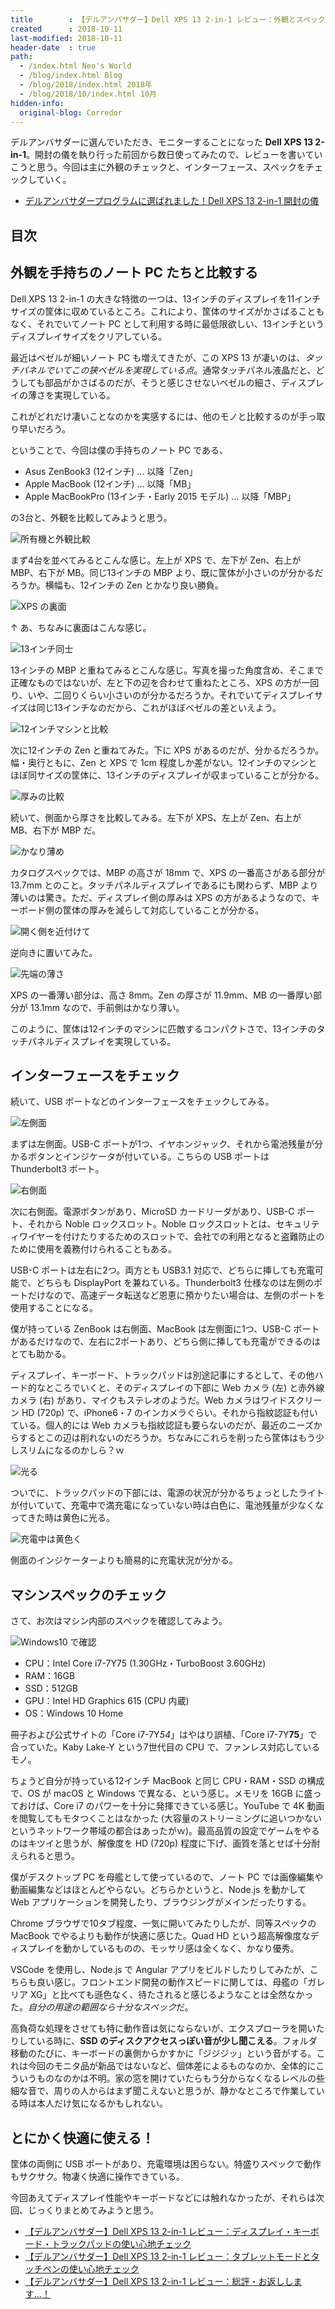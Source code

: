 ```yaml
---
title        : 【デルアンバサダー】Dell XPS 13 2-in-1 レビュー：外観とスペックのチェック
created      : 2018-10-11
last-modified: 2018-10-11
header-date  : true
path:
  - /index.html Neo's World
  - /blog/index.html Blog
  - /blog/2018/index.html 2018年
  - /blog/2018/10/index.html 10月
hidden-info:
  original-blog: Corredor
---
```


デルアンバサダーに選んでいただき、モニターすることになった **Dell XPS 13 2-in-1**。開封の儀を執り行った前回から数日使ってみたので、レビューを書いていこうと思う。今回は主に外観のチェックと、インターフェース、スペックをチェックしていく。

- [デルアンバサダープログラムに選ばれました！Dell XPS 13 2-in-1 開封の儀](/blog/2018/10/07-01.html)

## 目次

## 外観を手持ちのノート PC たちと比較する

Dell XPS 13 2-in-1 の大きな特徴の一つは、13インチのディスプレイを11インチサイズの筐体に収めているところ。これにより、筐体のサイズがかさばることもなく、それでいてノート PC として利用する時に最低限欲しい、13インチというディスプレイサイズをクリアしている。

最近はベゼルが細いノート PC も増えてきたが、この XPS 13 が凄いのは、*タッチパネルでいてこの狭ベゼルを実現している点*。通常タッチパネル液晶だと、どうしても部品がかさばるのだが、そうと感じさせないベゼルの細さ、ディスプレイの薄さを実現している。

これがどれだけ凄いことなのかを実感するには、他のモノと比較するのが手っ取り早いだろう。

ということで、今回は僕の手持ちのノート PC である、

- Asus ZenBook3 (12インチ) … 以降「Zen」
- Apple MacBook (12インチ) … 以降「MB」
- Apple MacBookPro (13インチ・Early 2015 モデル) … 以降「MBP」

の3台と、外観を比較してみようと思う。

![所有機と外観比較](11-01-04.jpg)

まず4台を並べてみるとこんな感じ。左上が XPS で、左下が Zen、右上が MBP、右下が MB。同じ13インチの MBP より、既に筐体が小さいのが分かるだろうか。横幅も、12インチの Zen とかなり良い勝負。

![XPS の裏面](11-01-05.jpg)

↑ あ、ちなみに裏面はこんな感じ。

![13インチ同士](11-01-03.jpg)

13インチの MBP と重ねてみるとこんな感じ。写真を撮った角度含め、そこまで正確なものではないが、左と下の辺を合わせて重ねたところ、XPS の方が一回り、いや、二回りくらい小さいのが分かるだろうか。それでいてディスプレイサイズは同じ13インチなのだから、これがほぼベゼルの差といえよう。

![12インチマシンと比較](11-01-02.jpg)

次に12インチの Zen と重ねてみた。下に XPS があるのだが、分かるだろうか。幅・奥行ともに、Zen と XPS で 1cm 程度しか差がない。12インチのマシンとほぼ同サイズの筐体に、13インチのディスプレイが収まっていることが分かる。

![厚みの比較](11-01-01.jpg)

続いて、側面から厚さを比較してみる。左下が XPS、左上が Zen、右上が MB、右下が MBP だ。

![かなり薄め](11-01-10.jpg)

カタログスペックでは、MBP の高さが 18mm で、XPS の一番高さがある部分が 13.7mm とのこと。タッチパネルディスプレイであるにも関わらず、MBP より薄いのは驚き。ただ、ディスプレイ側の厚みは XPS の方があるようなので、キーボード側の筐体の厚みを減らして対応していることが分かる。

![開く側を近付けて](11-01-09.jpg)

逆向きに置いてみた。

![先端の薄さ](11-01-08.jpg)

XPS の一番薄い部分は、高さ 8mm。Zen の厚さが 11.9mm、MB の一番厚い部分が 13.1mm なので、手前側はかなり薄い。

このように、筐体は12インチのマシンに匹敵するコンパクトさで、13インチのタッチパネルディスプレイを実現している。

## インターフェースをチェック

続いて、USB ポートなどのインターフェースをチェックしてみる。

![左側面](11-01-06.jpg)

まずは左側面。USB-C ポートが1つ、イヤホンジャック、それから電池残量が分かるボタンとインジケータが付いている。こちらの USB ポートは Thunderbolt3 ポート。

![右側面](11-01-07.jpg)

次に右側面。電源ボタンがあり、MicroSD カードリーダがあり、USB-C ポート、それから Noble ロックスロット。Noble ロックスロットとは、セキュリティワイヤーを付けたりするためのスロットで、会社での利用となると盗難防止のために使用を義務付けられることもある。

USB-C ポートは左右に2つ。両方とも USB3.1 対応で、どちらに挿しても充電可能で、どちらも DisplayPort を兼ねている。Thunderbolt3 仕様なのは左側のポートだけなので、高速データ転送など恩恵に預かりたい場合は、左側のポートを使用することになる。

僕が持っている ZenBook は右側面、MacBook は左側面に1つ、USB-C ポートがあるだけなので、左右に2ポートあり、どちら側に挿しても充電ができるのはとても助かる。

ディスプレイ、キーボード、トラックパッドは別途記事にするとして、その他ハード的なところでいくと、そのディスプレイの下部に Web カメラ (左) と赤外線カメラ (右) があり、マイクもステレオのようだ。Web カメラはワイドスクリーン HD (720p) で、iPhone6・7 のインカメラぐらい。それから指紋認証も付いている。個人的には Web カメラも指紋認証も要らないのだが、最近のニーズからするとこの辺は削れないのだろうか。ちなみにこれらを削ったら筐体はもう少しスリムになるのかしら？ｗ

![光る](11-01-12.jpg)

ついでに、トラックパッドの下部には、電源の状況が分かるちょっとしたライトが付いていて、充電中で満充電になっていない時は白色に、電池残量が少なくなってきた時は黄色に光る。

![充電中は黄色く](11-01-13.jpg)

側面のインジケーターよりも簡易的に充電状況が分かる。

## マシンスペックのチェック

さて、お次はマシン内部のスペックを確認してみよう。

![Windows10 で確認](11-01-11.png)

- CPU：Intel Core i7-7Y75 (1.30GHz・TurboBoost 3.60GHz)
- RAM：16GB
- SSD：512GB
- GPU：Intel HD Graphics 615 (CPU 内蔵)
- OS：Windows 10 Home

冊子および公式サイトの「Core i7-7Y*54*」はやはり誤植、「Core i7-7Y**75**」で合っていた。Kaby Lake-Y という7世代目の CPU で、ファンレス対応しているモノ。

ちょうど自分が持っている12インチ MacBook と同じ CPU・RAM・SSD の構成で、OS が macOS と Windows で異なる、という感じ。メモリを 16GB に盛っておけば、Core i7 のパワーを十分に発揮できている感じ。YouTube で 4K 動画を閲覧してもモタつくことはなかった (大容量のストリーミングに追いつかないというネットワーク帯域の都合はあったがｗ)。最高品質の設定でゲームをやるのはキツイと思うが、解像度を HD (720p) 程度に下げ、画質を落とせば十分耐えられると思う。

僕がデスクトップ PC を母艦として使っているので、ノート PC では画像編集や動画編集などはほとんどやらない。どちらかというと、Node.js を動かして Web アプリケーションを開発したり、ブラウジングがメインだったりする。

Chrome ブラウザで10タブ程度、一気に開いてみたりしたが、同等スペックの MacBook でやるよりも動作が快適に感じた。Quad HD という超高解像度なディスプレイを動かしているものの、モッサリ感は全くなく、かなり優秀。

VSCode を使用し、Node.js で Angular アプリをビルドしたりしてみたが、こちらも良い感じ。フロントエンド開発の動作スピードに関しては、母艦の「ガレリア XG」と比べても遜色なく、待たされると感じるようなことは全然なかった。*自分の用途の範囲なら十分なスペック*だ。

高負荷な処理をさせても特に動作音は気にならないが、エクスプローラを開いたりしている時に、**SSD のディスクアクセスっぽい音が少し聞こえる**。フォルダ移動のたびに、キーボードの裏側からかすかに「ジジジッ」という音がする。これは今回のモニタ品が新品ではないなど、個体差によるものなのか、全体的にこういうものなのかは不明。家の窓を開けていたらもう分からなくなるレベルの些細な音で、周りの人からはまず聞こえないと思うが、静かなところで作業している時は本人だけ気になるかもしれない。

## とにかく快適に使える！

筐体の両側に USB ポートがあり、充電環境は困らない。特盛りスペックで動作もサクサク。物凄く快適に操作できている。

今回あえてディスプレイ性能やキーボードなどには触れなかったが、それらは次回、じっくりまとめてみようと思う。

- [【デルアンバサダー】Dell XPS 13 2-in-1 レビュー：ディスプレイ・キーボード・トラックパッドの使い心地チェック](/blog/2018/10/16-03.html)
- [【デルアンバサダー】Dell XPS 13 2-in-1 レビュー：タブレットモードとタッチペンの使い心地チェック](/blog/2018/11/05-02.html)
- [【デルアンバサダー】Dell XPS 13 2-in-1 レビュー：総評・お返しします…！](/blog/2018/11/06-02.html)
